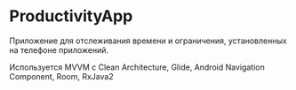 # ProductivityApp
Приложение для отслеживания времени и ограничения, установленных на телефоне приложений.


Используется MVVM с Clean Architecture, Glide, Android Navigation Component, Room, RxJava2
